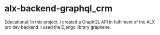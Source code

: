 # alx-backend-graphql_crm
Educational: In this project, I created a GraphQL API in fulfilment of the ALX pro dev backend. I used the Django library graphene.
